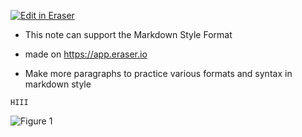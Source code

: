 [![Edit in Eraser](https://firebasestorage.googleapis.com/v0/b/second-petal-295822.appspot.com/o/images%2Fgithub%2FOpen%20in%20Eraser.svg?alt=media&token=968381c8-a7e7-472a-8ed6-4a6626da5501)](https://app.eraser.io/workspace/JVjRyD9Sx16G8QCffDGz)
- This note can support the Markdown Style Format
- made on https://app.eraser.io


- Make more paragraphs to practice various formats and syntax in markdown style
```
HIII
```




![Figure 1](https://eraser.imgix.net/workspaces/JVjRyD9Sx16G8QCffDGz/0yjlBV3YFDhTeiJ1R9s5Hm15ZuJ3/---figure---pwuskha_q9g6Enc0ne98tA.svg?ixlib=js-3.7.0 "Figure 1")




<!--- Eraser file: https://app.eraser.io/workspace/JVjRyD9Sx16G8QCffDGz --->